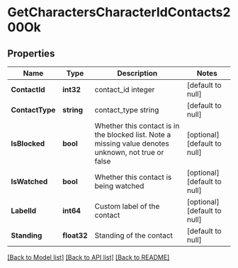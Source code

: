 # GetCharactersCharacterIdContacts200Ok

## Properties
Name | Type | Description | Notes
------------ | ------------- | ------------- | -------------
**ContactId** | **int32** | contact_id integer | [default to null]
**ContactType** | **string** | contact_type string | [default to null]
**IsBlocked** | **bool** | Whether this contact is in the blocked list. Note a missing value denotes unknown, not true or false | [optional] [default to null]
**IsWatched** | **bool** | Whether this contact is being watched | [optional] [default to null]
**LabelId** | **int64** | Custom label of the contact | [optional] [default to null]
**Standing** | **float32** | Standing of the contact | [default to null]

[[Back to Model list]](../README.md#documentation-for-models) [[Back to API list]](../README.md#documentation-for-api-endpoints) [[Back to README]](../README.md)


